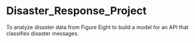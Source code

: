 # Disaster_Response_Project
To analyze disaster data from Figure Eight to build a model for an API that classifies disaster messages.
